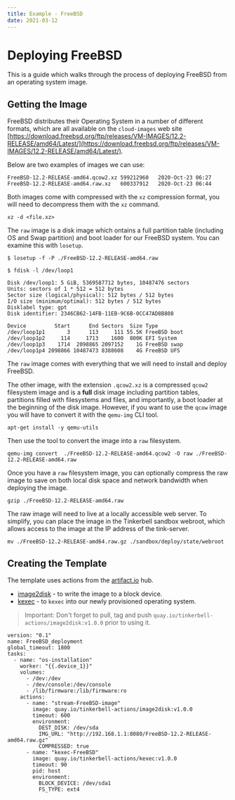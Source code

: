 ```yaml
---
title: Example - FreeBSD
date: 2021-03-12
---
```


# Deploying FreeBSD

This is a guide which walks through the process of deploying FreeBSD from an operating system image.

## Getting the Image

FreeBSD distributes their Operating System in a number of different formats, which are all available on the `cloud-images` web site [https://download.freebsd.org/ftp/releases/VM-IMAGES/12.2-RELEASE/amd64/Latest/](https://download.freebsd.org/ftp/releases/VM-IMAGES/12.2-RELEASE/amd64/Latest/).

Below are two examples of images we can use:

```
FreeBSD-12.2-RELEASE-amd64.qcow2.xz	599212960	2020-Oct-23 06:27
FreeBSD-12.2-RELEASE-amd64.raw.xz	600337912	2020-Oct-23 06:44
```

Both images come with compressed with the `xz` compression format, you will need to decompress them with the `xz` command.

```
xz -d <file.xz>
```

The `raw` image is a disk image which ontains a full partition table (including OS and Swap partition) and boot loader for our FreeBSD system.
You can examine this with `losetup`.

```
$ losetup -f -P ./FreeBSD-12.2-RELEASE-amd64.raw

$ fdisk -l /dev/loop1

Disk /dev/loop1: 5 GiB, 5369587712 bytes, 10487476 sectors
Units: sectors of 1 * 512 = 512 bytes
Sector size (logical/physical): 512 bytes / 512 bytes
I/O size (minimum/optimal): 512 bytes / 512 bytes
Disklabel type: gpt
Disk identifier: 2346CB62-14FB-11EB-9C6B-0CC47AD8B808

Device         Start      End Sectors  Size Type
/dev/loop1p1       3      113     111 55.5K FreeBSD boot
/dev/loop1p2     114     1713    1600  800K EFI System
/dev/loop1p3    1714  2098865 2097152    1G FreeBSD swap
/dev/loop1p4 2098866 10487473 8388608    4G FreeBSD UFS
```

The `raw` image comes with everything that we will need to install and deploy FreeBSD.

The other image, with the extension `.qcow2.xz` is a compressed `qcow2` filesystem image and is a **full** disk image including partition tables, partitions filled with filesystems and files, and importantly, a boot loader at the beginning of the disk image.
However, if you want to use the `qcow` image you will have to convert it with the `qemu-img` CLI tool.

```
apt-get install -y qemu-utils
```

Then use the tool to convert the image into a `raw` filesystem.

```
qemu-img convert  ./FreeBSD-12.2-RELEASE-amd64.qcow2 -O raw ./FreeBSD-12.2-RELEASE-amd64.raw
```

Once you have a `raw` filesystem image, you can optionally compress the raw image to save on both local disk space and network bandwidth when deploying the image.

```
gzip ./FreeBSD-12.2-RELEASE-amd64.raw
```

The raw image will need to live at a locally accessible web server.
To simplify, you can place the image in the Tinkerbell sandbox webroot, which allows access to the image at the IP address of the tink-server.

```
mv ./FreeBSD-12.2-RELEASE-amd64.raw.gz ./sandbox/deploy/state/webroot
```

## Creating the Template

The template uses actions from the [artifact.io](https://artifact.io) hub.

- [image2disk](https://artifacthub.io/packages/tbaction/tinkerbell-community/image2disk) - to write the image to a block device.
- [kexec](https://artifacthub.io/packages/tbaction/tinkerbell-community/kexec) - to `kexec` into our newly provisioned operating system.

> Important: Don't forget to pull, tag and push `quay.io/tinkerbell-actions/image2disk:v1.0.0` prior to using it.

```
version: "0.1"
name: FreeBSD_deployment
global_timeout: 1800
tasks:
  - name: "os-installation"
	worker: "{{.device_1}}"
	volumes:
	  - /dev:/dev
	  - /dev/console:/dev/console
	  - /lib/firmware:/lib/firmware:ro
	actions:
      - name: "stream-FreeBSD-image"
        image: quay.io/tinkerbell-actions/image2disk:v1.0.0
		timeout: 600
		environment:
		  DEST_DISK: /dev/sda
		  IMG_URL: "http://192.168.1.1:8080/FreeBSD-12.2-RELEASE-amd64.raw.gz"
		  COMPRESSED: true
      - name: "kexec-FreeBSD"
	    image: quay.io/tinkerbell-actions/kexec:v1.0.0
	    timeout: 90
	    pid: host
	    environment:
    	  BLOCK_DEVICE: /dev/sda1
	  	  FS_TYPE: ext4
```
